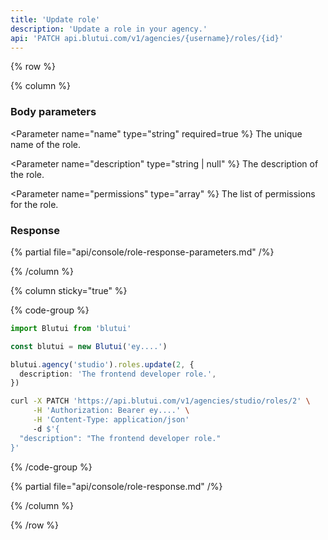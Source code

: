 ```yaml
---
title: 'Update role'
description: 'Update a role in your agency.'
api: 'PATCH api.blutui.com/v1/agencies/{username}/roles/{id}'
---
```


{% row %}

{% column %}
### Body parameters

<Parameter name="name" type="string" required=true %}
The unique name of the role.
</Parameter>

<Parameter name="description" type="string | null" %}
The description of the role.
</Parameter>

<Parameter name="permissions" type="array" %}
The list of permissions for the role.
</Parameter>

### Response

{% partial file="api/console/role-response-parameters.md" /%}

{% /column %}

{% column sticky="true" %}

{% code-group %}

```ts {% process=false filename="Node.js" %}
import Blutui from 'blutui'

const blutui = new Blutui('ey....')

blutui.agency('studio').roles.update(2, {
  description: 'The frontend developer role.',
})
```

```bash {% process=false filename="cURL" %}
curl -X PATCH 'https://api.blutui.com/v1/agencies/studio/roles/2' \
     -H 'Authorization: Bearer ey....' \
     -H 'Content-Type: application/json'
     -d $'{
  "description": "The frontend developer role."
}'
```

{% /code-group %}

{% partial file="api/console/role-response.md" /%}

{% /column %}

{% /row %}
